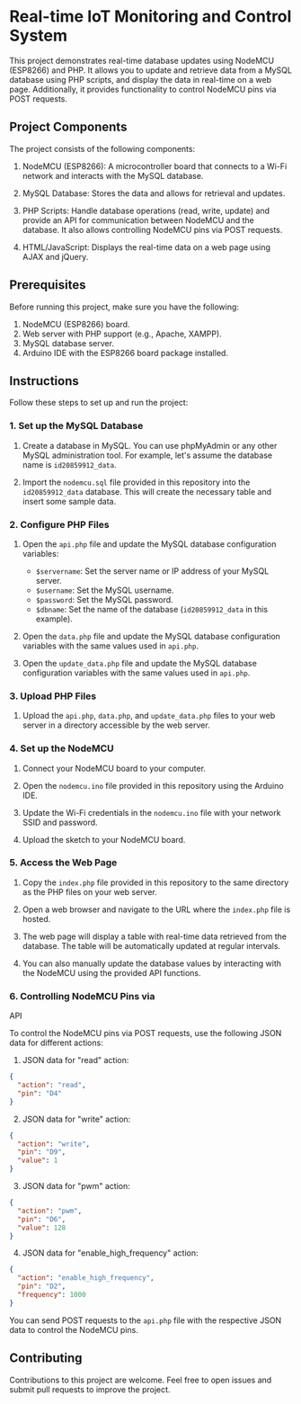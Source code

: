 # Real-time IoT Monitoring and Control System

This project demonstrates real-time database updates using NodeMCU (ESP8266) and PHP. It allows you to update and retrieve data from a MySQL database using PHP scripts, and display the data in real-time on a web page. Additionally, it provides functionality to control NodeMCU pins via POST requests.

## Project Components

The project consists of the following components:

1. NodeMCU (ESP8266): A microcontroller board that connects to a Wi-Fi network and interacts with the MySQL database.

2. MySQL Database: Stores the data and allows for retrieval and updates.

3. PHP Scripts: Handle database operations (read, write, update) and provide an API for communication between NodeMCU and the database. It also allows controlling NodeMCU pins via POST requests.

4. HTML/JavaScript: Displays the real-time data on a web page using AJAX and jQuery.

## Prerequisites

Before running this project, make sure you have the following:

1. NodeMCU (ESP8266) board.
2. Web server with PHP support (e.g., Apache, XAMPP).
3. MySQL database server.
4. Arduino IDE with the ESP8266 board package installed.

## Instructions

Follow these steps to set up and run the project:

### 1. Set up the MySQL Database

1. Create a database in MySQL. You can use phpMyAdmin or any other MySQL administration tool. For example, let's assume the database name is `id20859912_data`.

2. Import the `nodemcu.sql` file provided in this repository into the `id20859912_data` database. This will create the necessary table and insert some sample data.

### 2. Configure PHP Files

1. Open the `api.php` file and update the MySQL database configuration variables:
   - `$servername`: Set the server name or IP address of your MySQL server.
   - `$username`: Set the MySQL username.
   - `$password`: Set the MySQL password.
   - `$dbname`: Set the name of the database (`id20859912_data` in this example).

2. Open the `data.php` file and update the MySQL database configuration variables with the same values used in `api.php`.

3. Open the `update_data.php` file and update the MySQL database configuration variables with the same values used in `api.php`.

### 3. Upload PHP Files

1. Upload the `api.php`, `data.php`, and `update_data.php` files to your web server in a directory accessible by the web server.

### 4. Set up the NodeMCU

1. Connect your NodeMCU board to your computer.

2. Open the `nodemcu.ino` file provided in this repository using the Arduino IDE.

3. Update the Wi-Fi credentials in the `nodemcu.ino` file with your network SSID and password.

4. Upload the sketch to your NodeMCU board.

### 5. Access the Web Page

1. Copy the `index.php` file provided in this repository to the same directory as the PHP files on your web server.

2. Open a web browser and navigate to the URL where the `index.php` file is hosted.

3. The web page will display a table with real-time data retrieved from the database. The table will be automatically updated at regular intervals.

4. You can also manually update the database values by interacting with the NodeMCU using the provided API functions.

### 6. Controlling NodeMCU Pins via

 API

To control the NodeMCU pins via POST requests, use the following JSON data for different actions:

1. JSON data for "read" action:
```json
{
  "action": "read",
  "pin": "D4"
}
```

2. JSON data for "write" action:
```json
{
  "action": "write",
  "pin": "D9",
  "value": 1
}
```

3. JSON data for "pwm" action:
```json
{
  "action": "pwm",
  "pin": "D6",
  "value": 128
}
```

4. JSON data for "enable_high_frequency" action:
```json
{
  "action": "enable_high_frequency",
  "pin": "D2",
  "frequency": 1000
}
```

You can send POST requests to the `api.php` file with the respective JSON data to control the NodeMCU pins.

## Contributing

Contributions to this project are welcome. Feel free to open issues and submit pull requests to improve the project.


